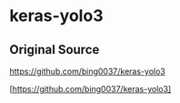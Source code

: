 # keras-yolo3
## Original Source
https://github.com/bing0037/keras-yolo3

[https://github.com/bing0037/keras-yolo3]
